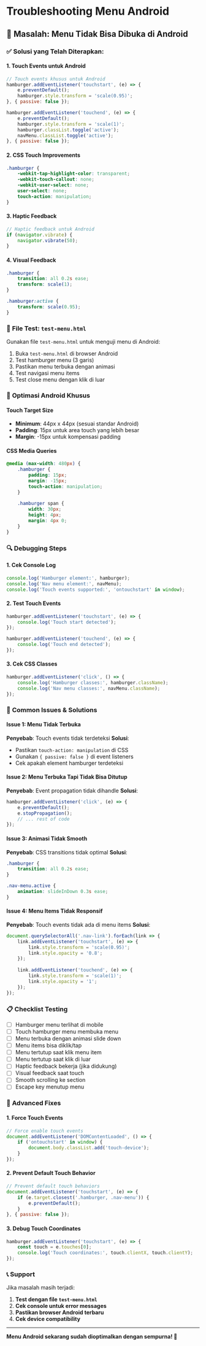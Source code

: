 # Troubleshooting Menu Android

## 🔧 **Masalah: Menu Tidak Bisa Dibuka di Android**

### ✅ **Solusi yang Telah Diterapkan:**

#### 1. **Touch Events untuk Android**
```javascript
// Touch events khusus untuk Android
hamburger.addEventListener('touchstart', (e) => {
    e.preventDefault();
    hamburger.style.transform = 'scale(0.95)';
}, { passive: false });

hamburger.addEventListener('touchend', (e) => {
    e.preventDefault();
    hamburger.style.transform = 'scale(1)';
    hamburger.classList.toggle('active');
    navMenu.classList.toggle('active');
}, { passive: false });
```

#### 2. **CSS Touch Improvements**
```css
.hamburger {
    -webkit-tap-highlight-color: transparent;
    -webkit-touch-callout: none;
    -webkit-user-select: none;
    user-select: none;
    touch-action: manipulation;
}
```

#### 3. **Haptic Feedback**
```javascript
// Haptic feedback untuk Android
if (navigator.vibrate) {
    navigator.vibrate(50);
}
```

#### 4. **Visual Feedback**
```css
.hamburger {
    transition: all 0.2s ease;
    transform: scale(1);
}

.hamburger:active {
    transform: scale(0.95);
}
```

### 🧪 **File Test: `test-menu.html`**

Gunakan file `test-menu.html` untuk menguji menu di Android:

1. Buka `test-menu.html` di browser Android
2. Test hamburger menu (3 garis)
3. Pastikan menu terbuka dengan animasi
4. Test navigasi menu items
5. Test close menu dengan klik di luar

### 📱 **Optimasi Android Khusus**

#### Touch Target Size
- **Minimum**: 44px x 44px (sesuai standar Android)
- **Padding**: 15px untuk area touch yang lebih besar
- **Margin**: -15px untuk kompensasi padding

#### CSS Media Queries
```css
@media (max-width: 480px) {
    .hamburger {
        padding: 15px;
        margin: -15px;
        touch-action: manipulation;
    }
    
    .hamburger span {
        width: 30px;
        height: 4px;
        margin: 4px 0;
    }
}
```

### 🔍 **Debugging Steps**

#### 1. **Cek Console Log**
```javascript
console.log('Hamburger element:', hamburger);
console.log('Nav menu element:', navMenu);
console.log('Touch events supported:', 'ontouchstart' in window);
```

#### 2. **Test Touch Events**
```javascript
hamburger.addEventListener('touchstart', (e) => {
    console.log('Touch start detected');
});

hamburger.addEventListener('touchend', (e) => {
    console.log('Touch end detected');
});
```

#### 3. **Cek CSS Classes**
```javascript
hamburger.addEventListener('click', () => {
    console.log('Hamburger classes:', hamburger.className);
    console.log('Nav menu classes:', navMenu.className);
});
```

### 🚨 **Common Issues & Solutions**

#### Issue 1: Menu Tidak Terbuka
**Penyebab**: Touch events tidak terdeteksi
**Solusi**: 
- Pastikan `touch-action: manipulation` di CSS
- Gunakan `{ passive: false }` di event listeners
- Cek apakah element hamburger terdeteksi

#### Issue 2: Menu Terbuka Tapi Tidak Bisa Ditutup
**Penyebab**: Event propagation tidak dihandle
**Solusi**:
```javascript
hamburger.addEventListener('click', (e) => {
    e.preventDefault();
    e.stopPropagation();
    // ... rest of code
});
```

#### Issue 3: Animasi Tidak Smooth
**Penyebab**: CSS transitions tidak optimal
**Solusi**:
```css
.hamburger {
    transition: all 0.2s ease;
}

.nav-menu.active {
    animation: slideInDown 0.3s ease;
}
```

#### Issue 4: Menu Items Tidak Responsif
**Penyebab**: Touch events tidak ada di menu items
**Solusi**:
```javascript
document.querySelectorAll('.nav-link').forEach(link => {
    link.addEventListener('touchstart', (e) => {
        link.style.transform = 'scale(0.95)';
        link.style.opacity = '0.8';
    });
    
    link.addEventListener('touchend', (e) => {
        link.style.transform = 'scale(1)';
        link.style.opacity = '1';
    });
});
```

### 📋 **Checklist Testing**

- [ ] Hamburger menu terlihat di mobile
- [ ] Touch hamburger menu membuka menu
- [ ] Menu terbuka dengan animasi slide down
- [ ] Menu items bisa diklik/tap
- [ ] Menu tertutup saat klik menu item
- [ ] Menu tertutup saat klik di luar
- [ ] Haptic feedback bekerja (jika didukung)
- [ ] Visual feedback saat touch
- [ ] Smooth scrolling ke section
- [ ] Escape key menutup menu

### 🔧 **Advanced Fixes**

#### 1. **Force Touch Events**
```javascript
// Force enable touch events
document.addEventListener('DOMContentLoaded', () => {
    if ('ontouchstart' in window) {
        document.body.classList.add('touch-device');
    }
});
```

#### 2. **Prevent Default Touch Behavior**
```javascript
// Prevent default touch behaviors
document.addEventListener('touchstart', (e) => {
    if (e.target.closest('.hamburger, .nav-menu')) {
        e.preventDefault();
    }
}, { passive: false });
```

#### 3. **Debug Touch Coordinates**
```javascript
hamburger.addEventListener('touchstart', (e) => {
    const touch = e.touches[0];
    console.log('Touch coordinates:', touch.clientX, touch.clientY);
});
```

### 📞 **Support**

Jika masalah masih terjadi:

1. **Test dengan file `test-menu.html`**
2. **Cek console untuk error messages**
3. **Pastikan browser Android terbaru**
4. **Cek device compatibility**

---

**Menu Android sekarang sudah dioptimalkan dengan sempurna! 🎉**

